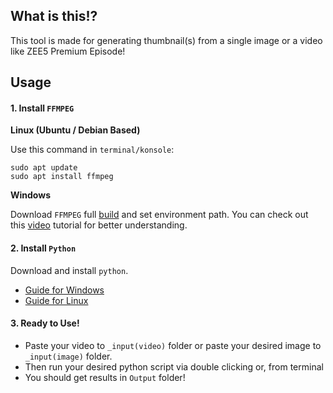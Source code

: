 ## What is this!?

This tool is made for generating thumbnail(s) from a single image or a video like ZEE5 Premium Episode!

## Usage

#### 1. Install `FFMPEG`

**Linux (Ubuntu / Debian Based)**

Use this command in `terminal/konsole`:

```
sudo apt update
sudo apt install ffmpeg
```

**Windows**

Download `FFMPEG` full [build](https://ffmpeg.org/download.html#build-windows) and set environment path. You can check out this [video](https://www.youtube.com/watch?v=DMEP82yrs5g) tutorial for better understanding.

#### 2. Install `Python`

Download and install `python`.

* [Guide for Windows](https://phoenixnap.com/kb/how-to-install-python-3-windows)
* [Guide for Linux](https://docs.python-guide.org/starting/install3/linux/)

#### 3. Ready to Use!

* Paste your video to `_input(video)` folder or paste your desired image to `_input(image)` folder.
* Then run your desired python script via double clicking or, from terminal
* You should get results in `Output` folder!
